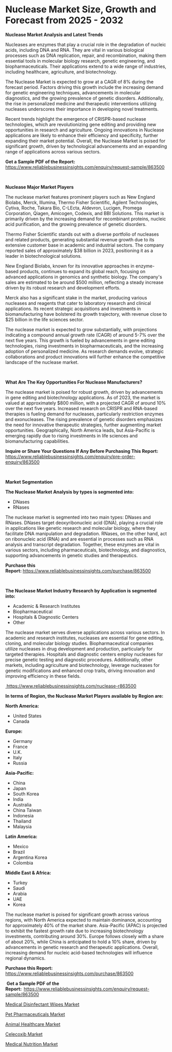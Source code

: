 <p><h1>Nuclease Market Size, Growth and Forecast from 2025 - 2032</h1></p><p><strong>Nuclease Market Analysis and Latest Trends</strong></p>
<p><p>Nucleases are enzymes that play a crucial role in the degradation of nucleic acids, including DNA and RNA. They are vital in various biological processes such as DNA replication, repair, and recombination, making them essential tools in molecular biology research, genetic engineering, and biopharmaceuticals. Their applications extend to a wide range of industries, including healthcare, agriculture, and biotechnology.</p><p>The Nuclease Market is expected to grow at a CAGR of 8% during the forecast period. Factors driving this growth include the increasing demand for genetic engineering techniques, advancements in molecular diagnostics, and the growing prevalence of genetic disorders. Additionally, the rise in personalized medicine and therapeutic interventions utilizing nucleases underscores their importance in developing novel treatments.</p><p>Recent trends highlight the emergence of CRISPR-based nuclease technologies, which are revolutionizing gene editing and providing new opportunities in research and agriculture. Ongoing innovations in Nuclease applications are likely to enhance their efficiency and specificity, further expanding their market potential. Overall, the Nuclease Market is poised for significant growth, driven by technological advancements and an expanding range of applications across various sectors.</p></p>
<p><strong>Get a Sample PDF of the Report:&nbsp;</strong> <a href="https://www.reliablebusinessinsights.com/enquiry/request-sample/863500?utm_campaign=118&utm_medium=2&utm_source=Github&utm_content=ia&utm_term=08032025&utm_id=nuclease">https://www.reliablebusinessinsights.com/enquiry/request-sample/863500</a></p>
<p>&nbsp;</p>
<p><strong>Nuclease Major Market Players</strong></p>
<p><p>The nuclease market features prominent players such as New England Biolabs, Merck, Illumina, Thermo Fisher Scientific, Agilent Technologies, Cytiva, Roche, Takara Bio, C-LEcta, Aldevron, Lucigen, Promega Corporation, Qiagen, Amicogen, Codexis, and BBI Solutions. This market is primarily driven by the increasing demand for recombinant proteins, nucleic acid purification, and the growing prevalence of genetic disorders.</p><p>Thermo Fisher Scientific stands out with a diverse portfolio of nucleases and related products, generating substantial revenue growth due to its extensive customer base in academic and industrial sectors. The company reported sales of approximately $38 billion in 2023, positioning it as a leader in biotechnological solutions.</p><p>New England Biolabs, known for its innovative approaches in enzyme-based products, continues to expand its global reach, focusing on advanced applications in genomics and synthetic biology. The company's sales are estimated to be around $500 million, reflecting a steady increase driven by its robust research and development efforts.</p><p>Merck also has a significant stake in the market, producing various nucleases and reagents that cater to laboratory research and clinical applications. Its recent strategic acquisitions and investments in biomanufacturing have bolstered its growth trajectory, with revenue close to $25 billion in the life sciences sector.</p><p>The nuclease market is expected to grow substantially, with projections indicating a compound annual growth rate (CAGR) of around 5-7% over the next five years. This growth is fueled by advancements in gene editing technologies, rising investments in biopharmaceuticals, and the increasing adoption of personalized medicine. As research demands evolve, strategic collaborations and product innovations will further enhance the competitive landscape of the nuclease market.</p></p>
<p>&nbsp;</p>
<p><strong>What Are The Key Opportunities For Nuclease Manufacturers?</strong></p>
<p><p>The nuclease market is poised for robust growth, driven by advancements in gene editing and biotechnology applications. As of 2023, the market is valued at approximately $800 million, with a projected CAGR of around 10% over the next five years. Increased research on CRISPR and RNA-based therapies is fueling demand for nucleases, particularly restriction enzymes and exonucleases. The rising prevalence of genetic disorders emphasizes the need for innovative therapeutic strategies, further augmenting market opportunities. Geographically, North America leads, but Asia-Pacific is emerging rapidly due to rising investments in life sciences and biomanufacturing capabilities.</p></p>
<p><strong>Inquire or Share Your Questions If Any Before Purchasing This Report:</strong> <a href="https://www.reliablebusinessinsights.com/enquiry/pre-order-enquiry/863500?utm_campaign=118&utm_medium=2&utm_source=Github&utm_content=ia&utm_term=08032025&utm_id=nuclease">https://www.reliablebusinessinsights.com/enquiry/pre-order-enquiry/863500</a></p>
<p>&nbsp;</p>
<p><strong>Market Segmentation</strong></p>
<p><strong>The Nuclease Market Analysis by types is segmented into:</strong></p>
<p><ul><li>DNases</li><li>RNases</li></ul></p>
<p><p>The nuclease market is segmented into two main types: DNases and RNases. DNases target deoxyribonucleic acid (DNA), playing a crucial role in applications like genetic research and molecular biology, where they facilitate DNA manipulation and degradation. RNases, on the other hand, act on ribonucleic acid (RNA) and are essential in processes such as RNA analysis and transcript degradation. Together, these enzymes are vital in various sectors, including pharmaceuticals, biotechnology, and diagnostics, supporting advancements in genetic studies and therapeutics.</p></p>
<p><strong>Purchase this Report:&nbsp;</strong><a href="https://www.reliablebusinessinsights.com/purchase/863500?utm_campaign=118&utm_medium=2&utm_source=Github&utm_content=ia&utm_term=08032025&utm_id=nuclease">https://www.reliablebusinessinsights.com/purchase/863500</a></p>
<p>&nbsp;</p>
<p><strong>The Nuclease Market Industry Research by Application is segmented into:</strong></p>
<p><ul><li>Academic & Research Institutes</li><li>Biopharmaceutical</li><li>Hospitals & Diagnostic Centers</li><li>Other</li></ul></p>
<p><p>The nuclease market serves diverse applications across various sectors. In academic and research institutes, nucleases are essential for gene editing, cloning, and molecular biology studies. Biopharmaceutical companies utilize nucleases in drug development and production, particularly for targeted therapies. Hospitals and diagnostic centers employ nucleases for precise genetic testing and diagnostic procedures. Additionally, other markets, including agriculture and biotechnology, leverage nucleases for genetic modifications and enhanced crop traits, driving innovation and improving efficiency in these fields.</p></p>
<p><a href="https://www.reliablebusinessinsights.com/nuclease-r863500?utm_campaign=118&utm_medium=2&utm_source=Github&utm_content=ia&utm_term=08032025&utm_id=nuclease">&nbsp;https://www.reliablebusinessinsights.com/nuclease-r863500</a></p>
<p><strong>In terms of Region, the Nuclease Market Players available by Region are:</strong></p>
<p>
    <p> <strong> North America: </strong>
        <ul>
            <li>United States</li>
            <li>Canada</li>
        </ul>
        </p> 
    <p> <strong> Europe: </strong>
        <ul>
            <li>Germany</li>
            <li>France</li>
            <li>U.K.</li>
            <li>Italy</li>
            <li>Russia</li>
        </ul>
        </p> 
    <p> <strong> Asia-Pacific: </strong>
        <ul>
            <li>China</li>
            <li>Japan</li>
            <li>South Korea</li>
            <li>India</li>
            <li>Australia</li>
            <li>China Taiwan</li>
            <li>Indonesia</li>
            <li>Thailand</li>
            <li>Malaysia</li>
        </ul>
        </p> 
    <p> <strong> Latin America: </strong>
        <ul>
            <li>Mexico</li>
            <li>Brazil</li>
            <li>Argentina Korea</li>
            <li>Colombia</li>
        </ul>
        </p> 
    <p> <strong> Middle East & Africa: </strong>
        <ul>
            <li>Turkey</li>
            <li>Saudi</li>
            <li>Arabia</li>
            <li>UAE</li>
            <li>Korea</li>
        </ul>
    </p>
    </p>
<p><p>The nuclease market is poised for significant growth across various regions, with North America expected to maintain dominance, accounting for approximately 40% of the market share. Asia-Pacific (APAC) is projected to exhibit the fastest growth rate due to increasing biotechnology investments, contributing around 30%. Europe follows closely with a share of about 20%, while China is anticipated to hold a 10% share, driven by advancements in genetic research and therapeutic applications. Overall, increasing demand for nucleic acid-based technologies will influence regional dynamics.</p></p>
<p><strong>Purchase this Report: </strong><a href="https://www.reliablebusinessinsights.com/purchase/863500?utm_campaign=118&utm_medium=2&utm_source=Github&utm_content=ia&utm_term=08032025&utm_id=nuclease">https://www.reliablebusinessinsights.com/purchase/863500</a></p>
<p>&nbsp;<strong>Get a Sample PDF of the Report:&nbsp;&nbsp;</strong><a href="https://www.reliablebusinessinsights.com/enquiry/request-sample/863500?utm_campaign=118&utm_medium=2&utm_source=Github&utm_content=ia&utm_term=08032025&utm_id=nuclease">https://www.reliablebusinessinsights.com/enquiry/request-sample/863500</a></p>
<p><strong></strong></p>
<p><p><a href="https://github.com/ssaradulai/Market-Research-Report-List-1/blob/main/medical-disinfectant-wipes-market.md?utm_campaign=118&utm_medium=2&utm_source=Github&utm_content=ia&utm_term=08032025&utm_id=nuclease">Medical Disinfectant Wipes Market</a></p><p><a href="https://github.com/helmeludu/Market-Research-Report-List-1/blob/main/pet-pharmaceuticals-market.md?utm_campaign=118&utm_medium=2&utm_source=Github&utm_content=ia&utm_term=08032025&utm_id=nuclease">Pet Pharmaceuticals Market</a></p><p><a href="https://github.com/taveyasenay/Market-Research-Report-List-1/blob/main/animal-healthcare-market.md?utm_campaign=118&utm_medium=2&utm_source=Github&utm_content=ia&utm_term=08032025&utm_id=nuclease">Animal Healthcare Market</a></p><p><a href="https://github.com/keohannchavo/Market-Research-Report-List-1/blob/main/celecoxib-market.md?utm_campaign=118&utm_medium=2&utm_source=Github&utm_content=ia&utm_term=08032025&utm_id=nuclease">Celecoxib Market</a></p><p><a href="https://github.com/dukerghostki/Market-Research-Report-List-1/blob/main/medical-nutrition-market.md?utm_campaign=118&utm_medium=2&utm_source=Github&utm_content=ia&utm_term=08032025&utm_id=nuclease">Medical Nutrition Market</a></p></p>